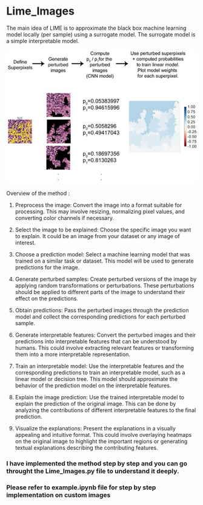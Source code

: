 # Lime_Images
The main idea of LIME is to approximate the black box machine learning model locally (per sample) using a surrogate model. The surrogate model is a simple interpretable model.

![Overview](Lime1.jpg)

Overview of the method :
1. Preprocess the image: Convert the image into a format suitable for processing. This may involve resizing, normalizing pixel values, and converting color channels if necessary.

2. Select the image to be explained: Choose the specific image you want to explain. It could be an image from your dataset or any image of interest.

3. Choose a prediction model: Select a machine learning model that was trained on a similar task or dataset. This model will be used to generate predictions for the image.

4. Generate perturbed samples: Create perturbed versions of the image by applying random transformations or perturbations. These perturbations should be applied to different parts of the image to understand their effect on the predictions.

5. Obtain predictions: Pass the perturbed images through the prediction model and collect the corresponding predictions for each perturbed sample.

6. Generate interpretable features: Convert the perturbed images and their predictions into interpretable features that can be understood by humans. This could involve extracting relevant features or transforming them into a more interpretable representation.

7. Train an interpretable model: Use the interpretable features and the corresponding predictions to train an interpretable model, such as a linear model or decision tree. This model should approximate the behavior of the prediction model on the interpretable features.

8. Explain the image prediction: Use the trained interpretable model to explain the prediction of the original image. This can be done by analyzing the contributions of different interpretable features to the final prediction.

9. Visualize the explanations: Present the explanations in a visually appealing and intuitive format. This could involve overlaying heatmaps on the original image to highlight the important regions or generating textual explanations describing the contributing features.

### I have implemented the method step by step and you can go throught the Lime_Images.py file to understand it deeply.

### Please refer to example.ipynb file for step by step implementation on custom images


